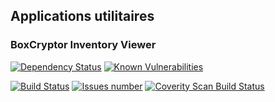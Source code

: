 ## Applications utilitaires

### BoxCryptor Inventory Viewer
[![Dependency Status](https://www.versioneye.com/user/projects/566f2fa5107997002d000011/badge.svg?style=flat)](https://www.versioneye.com/user/projects/566f2fa5107997002d000011)
[![Known Vulnerabilities](https://snyk.io/test/github/vzwingma/utilitaires/badge.svg?targetFile=BoxCryptorInventoryViewer%2Fbuild.gradle)](https://snyk.io/test/github/vzwingma/utilitaires?targetFile=BoxCryptorInventoryViewer%2Fbuild.gradle)

<a href='https://travis-ci.org/vzwingma/utilitaires'><img src='https://api.travis-ci.org/vzwingma/utilitaires.svg?branch=master' alt='Build Status' /></a>
<a href='https://github.com/vzwingma/utilitaires/issues'><img src='http://githubbadges.herokuapp.com/vzwingma/utilitaires/issues?style=square' alt='Issues number' /></a>
<a href="https://scan.coverity.com/projects/vzwingma-utilitaires"><img alt="Coverity Scan Build Status" src="https://img.shields.io/coverity/scan/11280.svg"/></a>